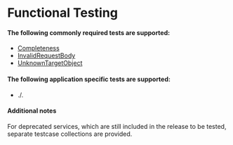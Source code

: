 # Functional Testing 

#### The following commonly required tests are supported:
- [Completeness](./completeness/README.md)
- [InvalidRequestBody](./invalidRequestBody/README.md)
- [UnknownTargetObject](./unknownTargetObject/README.md)

#### The following application specific tests are supported:  
- ./.


#### Additional notes
For deprecated services, which are still included in the release to be tested, separate testcase collections are provided.
